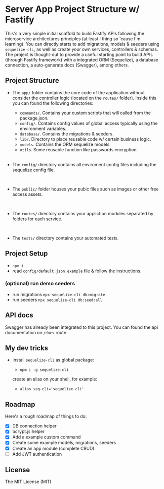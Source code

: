 # Server App Project Structure w/ Fastify 
This's a very simple initial scaffold to build Fastify APIs following the microservice architectures principles (at least I thing so 'cause I'm learning). You can directly starts to add migrations, models & seeders using `sequelize-cli`, as well as create your own services, controllers & schemas. The project is thought-out to provide a useful starting point to build APIs (through Fastify framework) with a integrated ORM (Sequelize), a database connection, a auto-generate docs (Swagger), among others.

## Project Structure

- The `app/` folder contains the core code of the application without consider the controller logic (located on the  `routes/` folder). Inside this you can found the following directories:
    - `commands/`. Contains your custom scripts that will called from the package.json.
    - `config/`. Contains config values of global access typically using the environment variables.
    - `database/`. Contains the migrations & seeders.
    - `lib/`. Directory to place reusable code w/ certain business logic.
    - `models`. Contains the ORM sequelize models.
    - `utils`. Some reusable function like passwords encryption.  
    <br>

- The `config/` directory contains all enviroment config files including the sequelize config file.
<br>

- The `public/` folder houses your pubic files such as images or other free access assets.
<br>

- The `routes/` directory contains your appliction modules separated by folders for each service.
<br>

- The `tests/` directory contains your automated tests.

## Project Setup
- `npm i`
- read `config/default.json.example` file & follow the instructions.

### (optional) run demo seeders
- run migrations `npx sequelize-cli db:migrate`
- run seeders `npx sequelize-cli db:seed:all `


## API docs
Swagger has already been integrated to this project. You can found the api documentation on `/docs` route. 

## My dev tricks
- Install `sequelize-cli` as global package:
    - `npm i -g sequelize-cli` <br>

    create an alias on your shell, for example:
    - `alias seq-cli='sequelize-cli'`

## Roadmap
Here's a rough roadmap of things to do:
- [x] DB connection helper
- [x] bcrypt.js helper 
- [x] Add a example custom command 
- [x] Create some example models, migrations, seeders
- [x] Create an app module (complete CRUD). 
- [ ] Add JWT authentication 

## License
The MIT License (MIT)